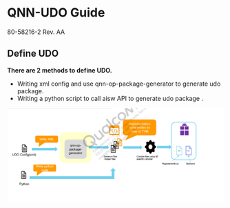 # QNN-UDO Guide

80-58216-2 Rev. AA

## Define UDO

**There are 2 methods to define UDO.**

- Writing xml config and use qnn-op-package-generator to generate udo package.
- Writing a python script to call aisw API to generate udo package .

![image-20230719151127635](images/image-20230719151127635.png)



